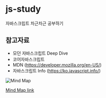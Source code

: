 # js-study

자바스크립트 차근차근 공부하기

## 참고자료
- 모던 자바스크립트 Deep Dive
- 코어자바스크립트
- MDN (https://developer.mozilla.org/en-US/)
- 자바스크립트 Info (https://ko.javascript.info/)

![Mind Map](https://user-images.githubusercontent.com/67692759/160891570-3cf8a1ed-2908-4584-9389-252468ed08cc.jpg)

[Mind Map link](https://miro.com/app/board/uXjVOBWTlCk=/?invite_link_id=595781445206)
